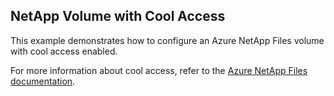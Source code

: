 ## NetApp Volume with Cool Access

This example demonstrates how to configure an Azure NetApp Files volume with cool access enabled.

For more information about cool access, refer to the [Azure NetApp Files documentation](https://learn.microsoft.com/en-us/azure/azure-netapp-files/manage-cool-access).
